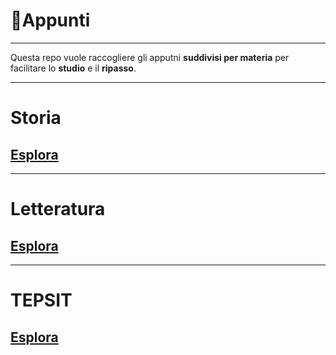 # 📝Appunti

---

Questa repo vuole raccogliere gli apputni **suddivisi per materia** per facilitare lo **studio** e il **ripasso**.

---

# Storia

## [Esplora](Storia/index.md)

---

# Letteratura 

## [Esplora](Letteratura/index.md)

---

# TEPSIT 

## [Esplora](TEPSIT/index.md)